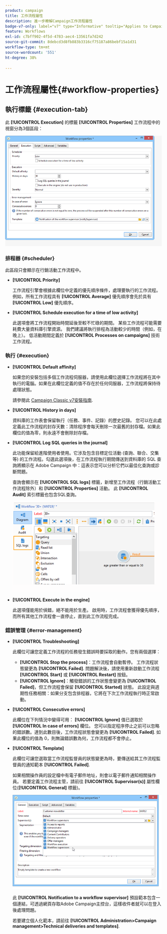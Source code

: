```yaml
---
product: campaign
title: 工作流程屬性
description: 進一步瞭解Campaign工作流程屬性
badge-v7-only: label="v7" type="Informative" tooltip="Applies to Campaign Classic v7 only"
feature: Workflows
exl-id: c7bff902-4f5d-4783-aec4-13561fa7d242
source-git-commit: 8debcd3d8fb883b3316cf75187a86bebf15a1d31
workflow-type: tm+mt
source-wordcount: '551'
ht-degree: 38%

---
```


# 工作流程屬性{#workflow-properties}



## 執行標籤 {#execution-tab}

此 **[!UICONTROL Execution]** 的標籤 **[!UICONTROL Properties]** 工作流程中的視窗分為3個區段：

![](assets/wf_execution_tab.png)

### 排程器 {#scheduler}

此區段只會顯示在行銷活動工作流程中。

* **[!UICONTROL Priority]**

   工作流程引擎會根據此欄位中定義的優先順序條件，處理要執行的工作流程。 例如，所有工作流程具有 **[!UICONTROL Average]** 優先順序會先於具有 **[!UICONTROL Low]** 優先順序。

* **[!UICONTROL Schedule execution for a time of low activity]**

   此選項會將工作流程開始時間延後至較不忙碌的期間。 某些工作流程可能需要耗費大量資料庫引擎資源。 我們建議將執行排程為活動較少的時間（例如，在晚上）。 低活動期間定義於 **[!UICONTROL Processes on campaigns]** 技術工作流程。

### 執行 {#execution}

* **[!UICONTROL Default affinity]**

   如果您的安裝包括多個工作流程伺服器，請使用此欄位選擇工作流程將在其中執行的電腦。如果在此欄位定義的值不存在於任何伺服器，工作流程將保持待處理狀態。

   請參閱此 [Campaign Classic v7安裝指南](../../installation/using/configuring-campaign-server.md#high-availability-workflows-and-affinities).

* **[!UICONTROL History in days]**

   資料庫的工作表會保留執行（任務、事件、記錄）的歷史記錄。 您可以在此處定義此工作流程的封存天數：清除程序會每天刪除一次最舊的封存檔。如果此欄位的值為零，則永遠不會刪除封存檔。

* **[!UICONTROL Log SQL queries in the journal]**

   此功能保留給進階使用者使用。它涉及包含目標定位活動 (查詢、聯合、交集等) 的工作流程。勾選此選項後，在工作流程執行期間傳送到資料庫的 SQL 查詢將顯示在 Adobe Campaign 中：這表示您可以分析它們以最佳化查詢或診斷問題。

   查詢會顯示在 **[!UICONTROL SQL logs]** 標籤，新增至工作流程（行銷活動工作流程除外）和 **[!UICONTROL Properties]** 活動。 此 **[!UICONTROL Audit]** 索引標籤也包含SQL查詢。

   ![](assets/wf_tab_log_sql.png)

* **[!UICONTROL Execute in the engine]**

   此選項僅能用於偵錯，絕不能用於生產。 啟用時，工作流程會獲得優先順序，而所有其他工作流程會一直停止，直到此工作流程完成。

### 錯誤管理 {#error-management}

* **[!UICONTROL Troubleshooting]**

   此欄位可讓您定義工作流程的任務發生錯誤時要採取的動作。您有兩個選擇：

   * **[!UICONTROL Stop the process]**：工作流程會自動暫停。 工作流程狀態變更為 **[!UICONTROL Failed]**. 問題解決後，請使用重新啟動工作流程 **[!UICONTROL Start]** 或 **[!UICONTROL Restart]** 按鈕。
   * **[!UICONTROL Ignore]**：觸發錯誤的工作狀態會變更為 **[!UICONTROL Failed]**，但工作流程會保留 **[!UICONTROL Started]** 狀態。 此設定與週期性任務相關：如果分支包含排程器，它將在下次工作流程執行時正常啟動。

* **[!UICONTROL Consecutive errors]**

   此欄位在下列情況中變得可用： **[!UICONTROL Ignore]** 值已選取於 **[!UICONTROL In case of errors]** 欄位。 您可以指定程序停止之前可以忽略的錯誤數。達到此數目後，工作流程狀態會變更為 **[!UICONTROL Failed]**. 如果此欄位的值為 0，則無論錯誤數為何，工作流程都不會停止。

* **[!UICONTROL Template]**

   此欄位可讓您選取當工作流程監督員的狀態變更為時，要傳送給其工作流程監督員的通知範本 **[!UICONTROL Failed]**.

   如果相關操作員的設定檔中有電子郵件地址，則會以電子郵件通知相關操作員。 若要定義工作流程主管，請前往 **[!UICONTROL Supervisor(s)]** 屬性欄位(**[!UICONTROL General]** 標籤)。

   ![](assets/wf-properties_select-supervisors.png)

   此 **[!UICONTROL Notification to a workflow supervisor]** 預設範本包含一個連結，可透過網頁存取Adobe Campaign主控台，這樣收件者就可以在登入後處理問題。

   若要建立個人化範本，請前往 **[!UICONTROL Administration>Campaign management>Technical deliveries and templates]**.
